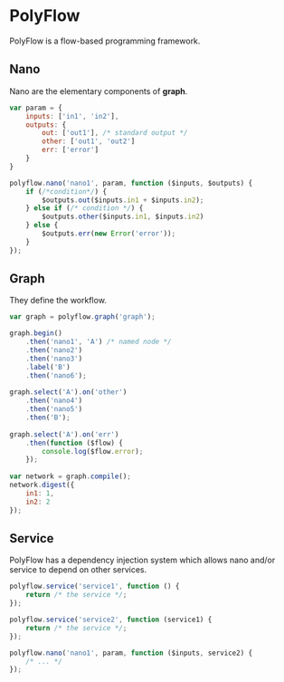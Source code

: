 # PolyFlow #
PolyFlow is a flow-based programming framework.

## Nano ##
Nano are the elementary components of **graph**.

```javascript
var param = {
    inputs: ['in1', 'in2'],
	outputs: {
		out: ['out1'], /* standard output */
        other: ['out1', 'out2']
		err: ['error']
	}
}

polyflow.nano('nano1', param, function ($inputs, $outputs) {
    if (/*condition*/) {
	    $outputs.out($inputs.in1 + $inputs.in2);
    } else if (/* condition */) {
        $outputs.other($inputs.in1, $inputs.in2)
    } else {
        $outputs.err(new Error('error'));
    }
});
```

## Graph ##
They define the workflow.

```javascript
var graph = polyflow.graph('graph');

graph.begin()
    .then('nano1', 'A') /* named node */
    .then('nano2')
    .then('nano3')
    .label('B')
    .then('nano6');
    
graph.select('A').on('other')
    .then('nano4')
    .then('nano5')
    .then('B');
    
graph.select('A').on('err')
    .then(function ($flow) {
        console.log($flow.error);
    });
    
var network = graph.compile();
network.digest({
    in1: 1,
    in2: 2
});
```

## Service ##
PolyFlow has a dependency injection system which allows nano and/or service to depend on other services.

```javascript
polyflow.service('service1', function () {
    return /* the service */;
});

polyflow.service('service2', function (service1) {
    return /* the service */;
});

polyflow.nano('nano1', param, function ($inputs, service2) {
    /* ... */
});
```